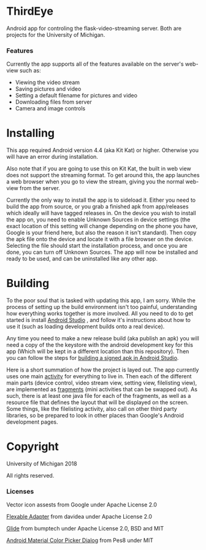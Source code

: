 ThirdEye
========

Android app for controling the flask-video-streaming server. Both are projects
for the University of Michigan.

### Features

Currently the app supports all of the features available on the server's web-view
such as:

* Viewing the video stream
* Saving pictures and video
* Setting a default filename for pictures and video
* Downloading files from server
* Camera and image controls

Installing
==========

This app required Android version 4.4 (aka Kit Kat) or higher. Otherwise you
will have an error during installation.

Also note that if you are going to use this on Kit Kat, the built in web view
does not support the streaming format. To get around this, the app launches a
web browser when you go to view the stream, giving you the normal web-view from
the server.

Currently the only way to install the app is to sideload it. Either you need
to build the app from source, or you grab a finished apk from app/releases
which ideally will have tagged releases in. On the device you wish to install
the app on, you need to enable Unknown Sources in device settings (the exact
location of this setting will change depending on the phone you have, Google
is your friend here, but also the reason it isn't standard). Then copy the
apk file onto the device and locate it with a file browser on the device.
Selecting the file should start the installation process, and once you are
done, you can turn off Unknown Sources. The app will now be installed and ready
to be used, and can be uninstalled like any other app.

Building
========

To the poor soul that is tasked with updating this app, I am sorry. While the
process of setting up the build environment isn't too painful, understanding
how everything works together is more involved. All you need to do to get
started is install [Android Studio](https://developer.android.com/studio/install)
, and follow it's instructions about how to
use it (such as loading development builds onto a real device).

Any time you need to make a new release build (aka publish an apk) you will
need a copy of the the keystore with the android development key for this app
(Which will be kept in a different location than this repository). Then you
can follow the steps for [building a signed apk in Android Studio](https://developer.android.com/studio/publish/app-signing).

Here is a short summation of how the project is layed out. The app currently
uses one main [activity](https://developer.android.com/guide/components/activities/intro-activities) for everything to live in. Then each of the different
main parts (device control, video stream view, setting view, filelisting view),
are implemented as [fragments](https://developer.android.com/guide/components/fragments) (mini activities that can be swapped out). As such,
there is at least one java file for each of the fragments, as well as a resource
file that defines the layout that will be displayed on the screen. Some things,
like the filelisting activity, also call on other third party libraries, so
be prepared to look in other places than Google's Android development pages.

Copyright
=========
University of Michigan 2018

All rights reserved.

### Licenses

Vector icon assests from Google under Apache License 2.0

[Flexable Adapter](https://github.com/davideas/FlexibleAdapter) from davidea
under Apache License 2.0

[Glide](https://github.com/bumptech/glide) from bumptech under Apache License 2.0, BSD and MIT

[Android Material Color Picker Dialog](https://github.com/Pes8/android-material-color-picker-dialog) from Pes8 under MIT

